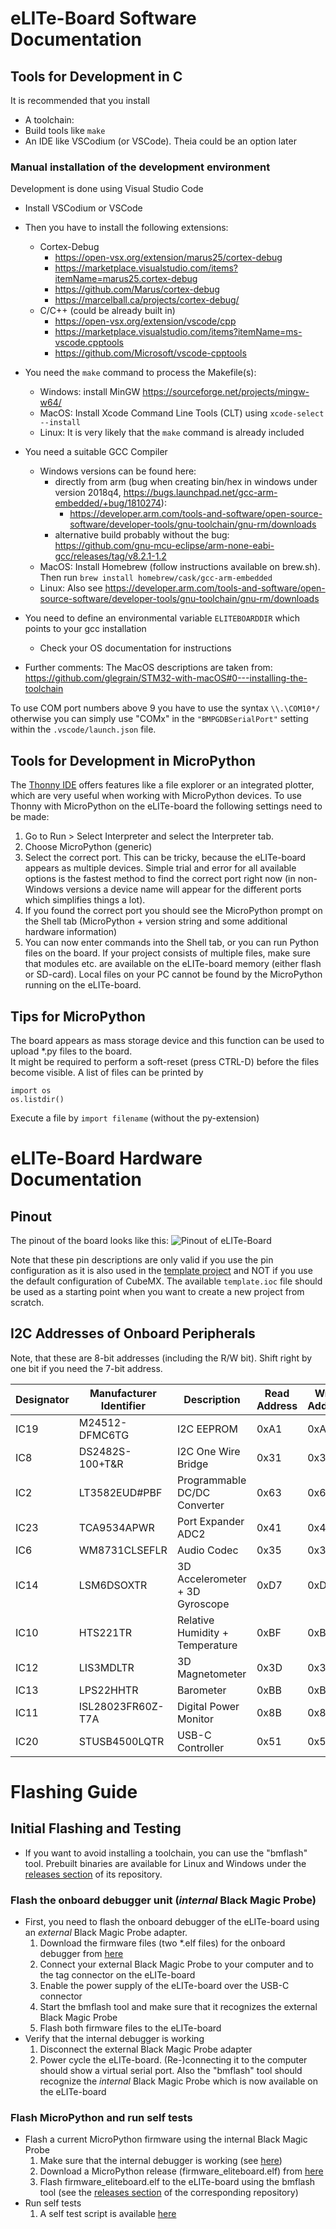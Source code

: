 # eLITe-Board Software Documentation

## Tools for Development in C
It is recommended that you install
* A toolchain:
* Build tools like ```make```
* An IDE like VSCodium (or VSCode). Theia could be an option later

### Manual installation of the development environment
Development is done using Visual Studio Code
* Install VSCodium or VSCode
* Then you have to install the following extensions:
    * Cortex-Debug
        * https://open-vsx.org/extension/marus25/cortex-debug
        * https://marketplace.visualstudio.com/items?itemName=marus25.cortex-debug
        * https://github.com/Marus/cortex-debug
        * https://marcelball.ca/projects/cortex-debug/
    * C/C++ (could be already built in)
        * https://open-vsx.org/extension/vscode/cpp
        * https://marketplace.visualstudio.com/items?itemName=ms-vscode.cpptools
        * https://github.com/Microsoft/vscode-cpptools

* You need the ```make``` command to process the Makefile(s):
    * Windows: install MinGW https://sourceforge.net/projects/mingw-w64/
    * MacOS: Install Xcode Command Line Tools (CLT) using ```xcode-select --install```
    * Linux: It is very likely that the ```make``` command is already included

* You need a suitable GCC Compiler
    * Windows versions can be found here:
        * directly from arm (bug when creating bin/hex in windows under version 2018q4, https://bugs.launchpad.net/gcc-arm-embedded/+bug/1810274):
          - https://developer.arm.com/tools-and-software/open-source-software/developer-tools/gnu-toolchain/gnu-rm/downloads
        * alternative build probably without the bug: https://github.com/gnu-mcu-eclipse/arm-none-eabi-gcc/releases/tag/v8.2.1-1.2
    * MacOS: Install Homebrew (follow instructions available on brew.sh). Then run ```brew install homebrew/cask/gcc-arm-embedded```
    * Linux: Also see https://developer.arm.com/tools-and-software/open-source-software/developer-tools/gnu-toolchain/gnu-rm/downloads

* You need to define an environmental variable ```ELITEBOARDDIR``` which points to your gcc installation
    * Check your OS documentation for instructions

* Further comments:
The MacOS descriptions are taken from: https://github.com/glegrain/STM32-with-macOS#0---installing-the-toolchain

To use COM port numbers above 9 you have to use the syntax 
```\\.\COM10*/``` otherwise you can simply use "COMx" in the ```"BMPGDBSerialPort"```
setting within the ```.vscode/launch.json``` file.

## Tools for Development in MicroPython
The [Thonny IDE](https://thonny.org/) offers features like a file explorer or an integrated plotter, which are very useful when working with MicroPython devices. To use Thonny with MicroPython on the eLITe-board the following settings need to be made:
1. Go to Run > Select Interpreter and select the Interpreter tab.
2. Choose MicroPython (generic)
3. Select the correct port. This can be tricky, because the eLITe-board appears as multiple devices. Simple trial and error for all available options is the fastest method to find the correct port right now (in non-Windows versions a device name will appear for the different ports which simplifies things a lot).
4. If you found the correct port you should see the MicroPython prompt on the Shell tab (MicroPython + version string and some additional hardware information)
5. You can now enter commands into the Shell tab, or you can run Python files on the board. If your project consists of multiple files, make sure that modules etc. are available on the eLITe-board memory (either flash or SD-card). Local files on your PC cannot be found by the MicroPython running on the eLITe-board.

## Tips for MicroPython
The board appears as mass storage device and this function can be used to upload *.py files to the board.  
It might be required to perform a soft-reset (press CTRL-D) before the files become visible. A list of files can be printed by
```
import os
os.listdir()
```
Execute a file by ```import filename``` (without the py-extension)

# eLITe-Board Hardware Documentation

## Pinout
The pinout of the board looks like this:
![Pinout of eLITe-Board](/images/pinout.svg "Pinout of eLITe-Board")

Note that these pin descriptions are only valid if you use the pin configuration as it is also used in the [template project](https://github.com/eliteboard/vscode_c_examples/-/tree/master/eliteboard_v1/Template) and NOT if you use the default configuration of CubeMX. The available ```template.ioc``` file should be used as a starting point when you want to create a new project from scratch. 
## I2C Addresses of Onboard Peripherals
Note, that these are 8-bit addresses (including the R/W bit). Shift right by one bit if you need the 7-bit address.

| Designator | Manufacturer Identifier | Description                 | Read Address | Write Address | Read Address | Write Address |
| -------------- | --------------------------- | ------------------------------- | ---------------- | ----------------- | ---------------- | ----------------- |
| IC19           | M24512-DFMC6TG              | I2C EEPROM                      | 0xA1             | 0xA0              | 0xA3             | 0xA2              |
| IC8            | DS2482S-100+T&R             | I2C One Wire Bridge             | 0x31             | 0x30              | \-               | \-                |
| IC2            | LT3582EUD#PBF               | Programmable DC/DC Converter    | 0x63             | 0x62              | \-               | \-                |
| IC23           | TCA9534APWR                 | Port Expander ADC2              | 0x41             | 0x40              | \-               | \-                |
| IC6            | WM8731CLSEFLR               | Audio Codec                     | 0x35             | 0x34              | \-               | \-                |
| IC14           | LSM6DSOXTR                  | 3D Accelerometer + 3D Gyroscope | 0xD7             | 0xD6              | \-               | \-                |
| IC10           | HTS221TR                    | Relative Humidity + Temperature | 0xBF             | 0xBE              | \-               | \-                |
| IC12           | LIS3MDLTR                   | 3D Magnetometer                 | 0x3D             | 0x3C              | \-               | \-                |
| IC13           | LPS22HHTR                   | Barometer                       | 0xBB             | 0xBA              | \-               | \-                |
| IC11           | ISL28023FR60Z-T7A           | Digital Power Monitor           | 0x8B             | 0x8A              | \-               | \-                |
| IC20           | STUSB4500LQTR               | USB-C Controller                | 0x51             | 0x50              | \-               | \-                |

# Flashing Guide
## Initial Flashing and Testing
* If you want to avoid installing a toolchain, you can use the "bmflash" tool. Prebuilt binaries are available for Linux and Windows under the [releases section](https://github.com/rf-eng/Black-Magic-Probe-Book/releases/latest) of its repository.
### Flash the onboard debugger unit (*internal* Black Magic Probe)
* First, you need to flash the onboard debugger of the eLITe-board using an *external* Black Magic Probe adapter.
    1) Download the firmware files (two *.elf files) for the onboard debugger from [here](https://github.com/rf-eng/blackmagic/releases/latest)
    2) Connect your external Black Magic Probe to your computer and to the tag connector on the eLITe-board
    3) Enable the power supply of the eLITe-board over the USB-C connector
    4) Start the bmflash tool and make sure that it recognizes the external Black Magic Probe
    5) Flash both firmware files to the eLITe-board
* Verify that the internal debugger is working
    1) Disconnect the external Black Magic Probe adapter
    2) Power cycle the eLITe-board. (Re-)connecting it to the computer should show a virtual serial port. Also the "bmflash" tool should recognize the *internal* Black Magic Probe which is now available on the eLITe-board
    
### Flash MicroPython and run self tests
* Flash a current MicroPython firmware using the internal Black Magic Probe
    1) Make sure that the internal debugger is working (see [here](https://github.com/rf-eng/eliteboard_docs#flash-the-onboard-debugger-unit-internal-black-magic-probe))
    2) Download a MicroPython release (firmware_eliteboard.elf) from [here](https://github.com/rf-eng/micropython/releases/latest)
    3) Flash firmware_eliteboard.elf to the eLITe-board using the bmflash tool (see the [releases section](https://github.com/rf-eng/Black-Magic-Probe-Book/releases/latest) of the corresponding repository)
* Run self tests
    1) A self test script is available [here](https://github.com/rf-eng/eliteboard_upyscripts/blob/master/self_test.py)
